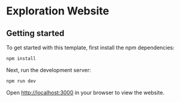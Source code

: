 # Exploration Website

## Getting started

To get started with this template, first install the npm dependencies:

```bash
npm install
```

Next, run the development server:

```bash
npm run dev
```

Open [http://localhost:3000](http://localhost:3000) in your browser to view the website.
